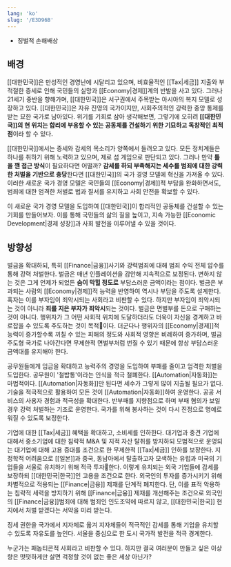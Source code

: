 ```yaml
---
lang: 'ko'
slug: '/E3D96B'
---
```


- 징벌적 손해배상

## 배경

[[대한민국]]은 만성적인 경영난에 시달리고 있으며, 비효율적인 [[Tax|세금]] 지출와 부적절한 증세로 인해 국민들의 실망과 [[Economy|경제]]계의 반발을 사고 있다. 그러나 21세기 중반을 향해가며, [[대한민국]]은 서구권에서 주목받는 아시아의 복지 모델로 성장하고 있다. [[대한민국]]은 자유 진영의 국가이지만, 사회주의적인 강력한 중앙 통제를 받는 묘한 국가로 남아있다. 위기를 기회로 삼아 생각해보면, 그렇기에 오히려 **[[대한민국]]의 현 위치는 합리에 부응할 수 있는 공동체를 건설하기 위한 기묘하고 독창적인 최적점**이라 할 수 있다.

[[대한민국]]에서는 증세와 감세의 목소리가 양쪽에서 들려오고 있다. 모든 정치계들은 하나를 취하기 위해 노력하고 있으며, 제로 섬 게임으로 판단되고 있다. 그러나 만약 **틀을 깬 접근 방식**이 필요하다면 어떨까? **감세를 하되 부족해지는 세수를 범죄에 대한 강력한 처벌을 기반으로 충당**한다면 [[대한민국]]의 국가 경영 모델에 혁신을 가져올 수 있다. 이러한 새로운 국가 경영 모델은 국민들의 [[Economy|경제]]적 부담을 완화하면서도, 범죄에 대한 엄격한 처벌로 법과 질서를 유지하고 사회 안전을 확보할 수 있다.

이 새로운 국가 경영 모델을 도입하여 [[대한민국]]이 합리적인 공동체를 건설할 수 있는 기회를 만들어보자. 이를 통해 국민들의 삶의 질을 높이고, 지속 가능한 [[Economic Development|경제 성장]]과 사회 발전을 이루어낼 수 있을 것이다.

## 방향성

벌금을 확대하되, 특히 [[Finance|금융]]사기와 강력범죄에 대해 범죄 수익 전체 압수를 통해 강력 처벌한다.
벌금은 매년 인플레이션을 감안해 지속적으로 보정된다. 변하지 않는 것은 그게 언제가 되었든 **숨이 막힐 정도로** 부담스러운 금액이라는 점이다.
벌금은 부과되는 사람의 [[Economy|경제]]적 능력을 반영하여 역시나 부담을 주도록 설계한다. 혹자는 이를 부자임이 죄악시되는 사회라고 비판할 수 있다. 하지만 부자임이 죄악시되는 것이 아니라 **죄를 지은 부자가 죄악시**되는 것이다. 벌금은 면벌부를 돈으로 구매하는 것이 아니다. 행위자가 그 어떤 사회적 위치에 도달하더라도 더욱이 자신을 경계하고 바로잡을 수 있도록 주도하는 것이 목적이다. 더군다나 행위자의 [[Economy|경제]]적 능력이 증가할수록 끼칠 수 있는 피해의 정도와 사회적 영향은 비례하여 증가하며, 벌금 주도형 국가로 나아간다면 무제한적 면벌부처럼 번질 수 있기 때문에 항상 부담스러운 금액대를 유지해야 한다.

공무원들에게 임금을 확대하고 능력주의 경영을 도입하여 부패를 줄이고 엄격한 처벌을 도입한다.
공무원이 '철밥통'이라는 인식을 적극 철폐한다.
[[Automation|자동화]]는 마법적이다. [[Automation|자동화]]만 된다면 세수가 그렇게 많이 지출될 필요가 없다.
기술을 적극적으로 활용하여 모든 것이 [[Automation|자동화]]하여 운영한다.
공공 서비스의 사용자 경험과 적극성을 확대한다.
반부패를 지향점으로 하며 부패 혐의가 보일 경우 강력 처벌하는 기조로 운영한다. 국가를 위해 봉사하는 것이 다시 진정으로 명예로워질 수 있도록 보정한다.

기업에 대한 [[Tax|세금]] 혜택을 확대하고, 소비세를 인하한다.
대기업과 중견 기업에 대해서 중소기업에 대한 침략적 M&A 및 지적 자산 탈취를 방지하되
모범적으로 운영되는 대기업에 대해 고용 증대를 조건으로 한 무제한적 [[Tax|세금]] 인하를 보장한다.
지정학적 어려움으로 [[일본]]과 중국, 동남아에서 탈출하고자 모색하는 유럽과 미국의 기업들을 서울로 유치하기 위해 적극 투자한다.
이렇게 유치되는 외국 기업들에 감세를 보장하되 [[대한민국|한국]]인 고용을 조건으로 한다.
외국인의 투자를 증가시키기 위해 차별적으로 적용되는 [[Finance|금융]] 제재를 단계적 폐지한다. 단, 이를 표적 악용하는 침략적 세력을 방지하기 위해 [[Finance|금융]] 제재를 개선해주는 조건으로 외국인의 [[Finance|금융]]범죄에 대해 범죄인 인도조약에 따르지 않고, [[대한민국|한국]] 현지에서 처벌 받겠다는 서약을 미리 받는다.

징세 권한을 국가에서 지자체로 옮겨 지자체들이 적극적인 감세를 통해 기업을 유치할 수 있도록 자유도를 높인다. 서울을 중심으로 한 도시 국가적 발전을 적극 경계한다.

누군가는 패놉티콘적 사회라고 비판할 수 있다.
하지만 결국 여러분이 만들고 싶은 이상향은
떳떳하게만 살면 걱정할 것이 없는 좋은 세상 아닌가?
